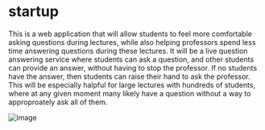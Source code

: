 # startup

This is a web application that will allow students to feel more comfortable asking questions during lectures, while also helping professors spend less time answering questions during these lectures. It will be a live question answering service where students can ask a question, and other students can provide an answer, without having to stop the professor. If no students have the answer, then students can raise their hand to ask the professor. This will be especially halpful for large lectures with hundreds of students, where at any given moment many likely have a question without a way to approproately ask all of them.

![image](https://user-images.githubusercontent.com/44303813/215239135-2e3dcdfc-787e-4b8e-85a5-c63531ad8967.png)


